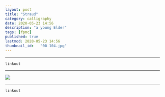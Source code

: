 ```yaml
---
layout: post
title: "Straud"
category: calligraphy
date: 2020-05-23 14:56
description: "a young Elder"
tags: [fpmc]
published: true
lastmod: 2020-05-23 14:56
thumbnail_id:	"00-104.jpg"
---
```


*****

`linkout`

*****

<img src="{{ site.url }}/assets/img/ca31.jpg" />


*****
`linkout`
